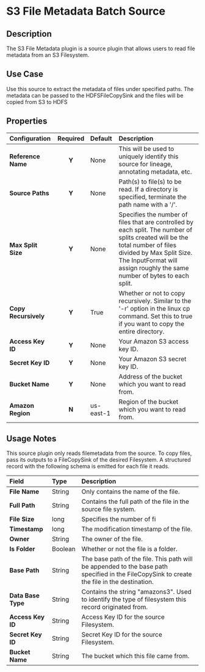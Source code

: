 # S3 File Metadata Batch Source

Description
-----------
The S3 File Metadata plugin is a source plugin that allows users to read file metadata from an S3 Filesystem.


Use Case
--------
Use this source to extract the metadata of files under specified paths. The metadata can be passed to the
HDFSFileCopySink and the files will be copied from S3 to HDFS


Properties
----------
| Configuration          | Required | Default   | Description                                                                                                                                                                                                                                                                     |
| :--------------------- | :------: | :------   | :------------------------------------------------------------------------------------------------------------------------------------------------------------------------------------------------------------------------------------------------------------------------------ |
| **Reference Name**     |  **Y**   | None      | This will be used to uniquely identify this source for lineage, annotating metadata, etc.                                                                                                                                                                                       |
| **Source Paths**       |  **Y**   | None      | Path(s) to file(s) to be read. If a directory is specified, terminate the path name with a '/'.                                                                                                                                                                                 |
| **Max Split Size**     |  **Y**   | None      | Specifies the number of files that are controlled by each split. The number of splits created will be the total number of files divided by Max Split Size. The InputFormat will assign roughly the same number of bytes to each split.                                          |
| **Copy Recursively**   |  **Y**   | True      | Whether or not to copy recursively. Similar to the '-r' option in the linux cp command. Set this to true if you want to copy the entire directory.                                                                                                                              |
| **Access Key ID**      |  **Y**   | None      | Your Amazon S3 access key ID.                                                                                                                                                                                                                                                   |
| **Secret Key ID**      |  **Y**   | None      | Your Amazon S3 secret key ID.                                                                                                                                                                                                                                                   |
| **Bucket Name**        |  **Y**   | None      | Address of the bucket which you want to read from.                                                                                                                                                                                                                              |
| **Amazon Region**      |  **N**   | us-east-1 | Region of the bucket which you want to read from.                                                                                                                                                                                                                               |

Usage Notes
-----------
This source plugin only reads filemetadata from the source. To copy files, pass its outputs to a FileCopySink of the desired Filesystem.
A structured record with the following schema is emitted for each file it reads.

| Field                  | Type   | Description                                                                                                                                    |
| :--------------------- | :----- | :-------------------------                                                                                                                     |
| **File Name**          | String | Only contains the name of the file.                                                                                                            |
| **Full Path**          | String | Contains the full path of the file in the source file system.                                                                                  |
| **File Size**          | long   | Specifies the number of fi                                                                                                                     |
| **Timestamp**          | long   | The modification timestamp of the file.                                                                                                        |
| **Owner**              | String | The owner of the file.                                                                                                                         |
| **Is Folder**          | Boolean| Whether or not the file is a folder.                                                                                                           |
| **Base Path**          | String | The base path of the file. This path will be appended to the base path specified in the FileCopySink to create the file in the destination.    |
| **Data Base Type**     | String | Contains the string "amazons3". Used to identify the type of filesystem this record originated from.                                           |
| **Access Key ID**      | String | Access Key ID for the source Filesystem.                                                                                                       |
| **Secret Key ID**      | String | Secret Key ID for the source Filesystem.                                                                                                       |
| **Bucket Name**        | String | The bucket which this file came from.                                                                                                          |
